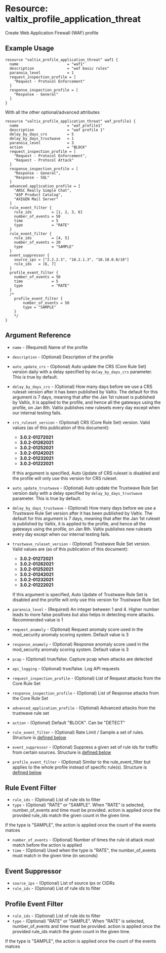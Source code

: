 # Resource: valtix_profile_application_threat

Create Web Application Firewall (WAF) profile

## Example Usage

```hcl
resource "valtix_profile_application_threat" waf1 {
  name                      = "waf1"
  description               = "waf basic rules"
  paranoia_level            = 1
  request_inspection_profile = [
    "Request - Protocol Enforcement"
  ]
  response_inspection_profile = [
    "Response - General"
  ]
}
```

With all the other optional/advanced attributes

```hcl
resource "valtix_profile_application_threat" waf_profile1 {
  name                      = "waf_profile1"
  description               = "waf profile 1"
  delay_by_days_crs         = 5
  delay_by_days_trustwave   = 1
  paranoia_level            = 3
  action                    = "BLOCK"
  request_inspection_profile = [
    "Request - Protocol Enforcement",
    "Request - Protocol Attack"
  ]
  response_inspection_profile = [
    "Response - General",
    "Response - SQL"
  ]
  advanced_application_profile = [
    "ARSC Really Simple Chat",
    "ASP Product Catalog",
    "AXIGEN Mail Server"
  ]
  rule_event_filter {
    rule_ids         = [1, 2, 3, 6]
    number_of_events = 50
    time             = 5
    type             = "RATE"
  }
  rule_event_filter {
    rule_ids         = [4, 5]
    number_of_events = 20
    type             = "SAMPLE"
  }
  event_suppressor {
    source_ips = ["2.2.2.3", "10.2.1.3", "10.10.0.0/10"]
    rule_ids   = [6, 7]
  }
  profile_event_filter {
    number_of_events = 50
    time             = 5
    type             = "RATE"
  }
  /*
    profile_event_filter {
        number_of_events = 50
        type = "SAMPLE"
    }
    */
}
```

## Argument Reference

* `name` - (Required) Name of the profile
* `description` - (Optional) Description of the profile
* `auto_update_crs` - (Optional) Auto update the CRS (Core Rule Set) version daily with a delay specified by `delay_by_days_crs` parameter. This is true by default.
* `delay_by_days_crs` - (Optional) How many days before we use a CRS ruleset version after it has been published by Valtix. The default for this argument is 7 days, meaning that after the Jan 1st ruleset is published by Valtix, it is applied to the profile, and hence all the gateways using the profile, on Jan 8th. Valtix publishes new rulesets every day except when our internal testing fails.
* `crs_ruleset_version` - (Optional) CRS (Core Rule Set) version. Valid values (as of this publication of this document):
    * **3.0.2-01272021**
    * **3.0.2-01262021**
    * **3.0.2-01252021**
    * **3.0.2-01242021**
    * **3.0.2-01232021**
    * **3.0.2-01222021**

  If this argument is specified, Auto Update of CRS ruleset is disabled and the profile will only use this version for CRS ruleset.
* `auto_update_trustwave` - (Optional) Auto update the Trustwave Rule Set version daily with a delay specified by `delay_by_days_trustwave` parameter. This is true by default.
* `delay_by_days_trustwave` - (Optional) How many days before we use a Trustwave Rule Set version after it has been published by Valtix. The default for this argument is 7 days, meaning that after the Jan 1st ruleset is published by Valtix, it is applied to the profile, and hence all the gateways using the profile, on Jan 8th. Valtix publishes new rulesets every day except when our internal testing fails.
* `trustwave_ruleset_version` - (Optional) Trustwave Rule Set version. Valid values are (as of this publication of this document):
    * **3.0.2-01272021**
    * **3.0.2-01262021**
    * **3.0.2-01252021**
    * **3.0.2-01242021**
    * **3.0.2-01232021**
    * **3.0.2-01222021**

  If this argument is specified, Auto Update of Trustwave Rule Set is disabled and the profile will only use this version for Trustwave Rule Set.
* `paranoia_level` - (Required) An integer between 1 and 4. Higher number leads to more false positives but also helps in detecting more attacks. Recommended value is 1
* `request_anamoly` - (Optional) Request anomaly score used in the mod_security anomaly scoring system. Default value is 3
* `response_anamoly` - (Optional) Response anomaly score used in the mod_security anomaly scoring system. Default value is 3
* `pcap` - (Optional) true/false. Capture pcap when attacks are detected
* `api_logging` - (Optional) true/false. Log API requests
* `request_inspection_profile` - (Optional) List of Request attacks from the Core Rule Set
* `response_inspection_profile` - (Optional) List of Response attacks from the Core Rule Set
* `advanced_application_profile` - (Optional) Advanced attacks from the trustwave rule set
* `action` - (Optional) Default "BLOCK". Can be "DETECT"
* `rule_event_filter` - (Optional) Rate Limit / Sample a set of rules. Structure is [defined below](#rule-event-filter)
* `event_suppressor` - (Optional) Suppress a given set of rule ids for traffic from certain sources. Structure is [defined below](#event-suppressor)
* `profile_event_filter` - (Optional) Similar to the rule_event_filter but applies to the whole profile instead of specific rule(s). Structure is [defined below](#profile-event-filter)

## Rule Event Filter

* `rule_ids` - (Optional) List of rule ids to filter
* `type` - (Optional) "RATE" or "SAMPLE". When "RATE" is selected, number_of_events and time must be provided. action is applied once the provided rule_ids match the given count in the given time.

If the type is "SAMPLE", the action is applied once the count of the events matces

* `number_of_events` - (Optional) Number of times the rule id attack must match before the action is applied
* `time` - (Optional) Used when the type is "RATE", the number_of_events must match in the given time (in seconds)

## Event Suppressor

* `source_ips` - (Optional) List of source ips or CIDRs
* `rule_ids` - (Optional) List of rule ids to filter

## Profile Event Filter

* `rule_ids` - (Optional) List of rule ids to filter
* `type` - (Optional) "RATE" or "SAMPLE". When "RATE" is selected, number_of_events and time must be provided. action is applied once the provided rule_ids match the given count in the given time.

If the type is "SAMPLE", the action is applied once the count of the events matces
